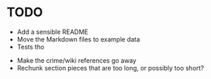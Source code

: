 # TODO

+ Add a sensible README
+ Move the Markdown files to example data
+ Tests tho

- Make the crime/wiki references go away
- Rechunk section pieces that are too long, or possibly too short?
